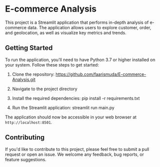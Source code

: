 # E-commerce Analysis

This project is a Streamlit application that performs in-depth analysis of e-commerce data. The application allows users to explore customer, order, and geolocation, as well as visualize key metrics and trends.

## Getting Started

To run the application, you'll need to have Python 3.7 or higher installed on your system. Follow these steps to get started:

1. Clone the repository:
https://github.com/faarismuda/E-commerce-Analysis.git

2. Navigate to the project directory

3. Install the required dependencies:
pip install -r requirements.txt

4. Run the Streamlit application:
streamlit run main.py

The application should now be accessible in your web browser at `http://localhost:8501`.

## Contributing

If you'd like to contribute to this project, please feel free to submit a pull request or open an issue. We welcome any feedback, bug reports, or feature suggestions.
